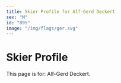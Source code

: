 ```yaml
---
title: Skier Profile for Alf-Gerd Deckert
sex: "M"
id: "895"
image: "/img/flags/ger.svg" 
---
```


# Skier Profile

This page is for: Alf-Gerd Deckert.
    